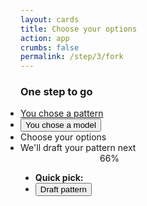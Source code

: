 ```yaml
---
layout: cards
title: Choose your options
action: app
crumbs: false
permalink: /step/3/fork
---
```

<div class="container">
    <div class="row">
        <div class="col-sm-10 offset-sm-1 col-md-8 offset-md-2 text-center">
            <h3>One step to go</h3>
            <ul style="margin: auto; display:inline-block; text-align: left; padding-left: 0;" class="todo mt-2 mb-3">
                <li class="done"><a href="/draft" id="step1-link">You chose a pattern</a></li>
                <li class="done"><button type="button" id="step2-link">You chose a model</button></li>
                <li class="ongoing">Choose your options</li>
                <li>We'll draft your pattern next</li>
            </ul>
            <div class="progress mb-5" style="max-width: 250px; margin:auto;">
                <div class="progress-bar" style="width: 66%;" role="progressbar" aria-valuenow="25" aria-valuemin="0" aria-valuemax="100">66%</div>
            </div>
        </div>
    </div>
    <div class="row">
        <div class="col-12" id="picklist">
        <ul class="mb-3 filter"><li><b>Quick pick:</b></li><li><button type="button" class="px-1" id="submit-link">Draft pattern</button></li></ul>
        </div>
    </div>
</div>
